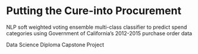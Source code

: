 # Putting the Cure-into Procurement
NLP soft weighted voting ensemble multi-class classifier to predict spend categories using Government of California’s 2012-2015 purchase order data

Data Science Diploma Capstone Project
